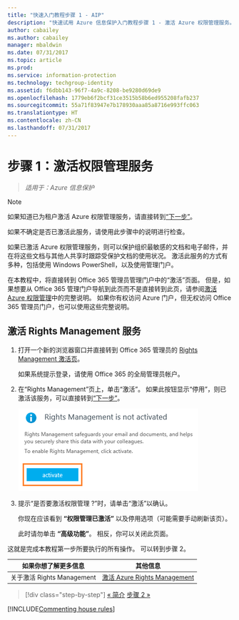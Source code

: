 ```yaml
---
title: "快速入门教程步骤 1 - AIP"
description: "快速试用 Azure 信息保护入门教程步骤 1 - 激活 Azure 权限管理服务。"
author: cabailey
ms.author: cabailey
manager: mbaldwin
ms.date: 07/31/2017
ms.topic: article
ms.prod: 
ms.service: information-protection
ms.technology: techgroup-identity
ms.assetid: f6dbb143-96f7-4a9c-8208-be9280d69de9
ms.openlocfilehash: 1779eb6f2bcf31ce3515b58b6ed955208fafb237
ms.sourcegitcommit: 55a71f83947e7b178930aaa85a8716e993ffc063
ms.translationtype: HT
ms.contentlocale: zh-CN
ms.lasthandoff: 07/31/2017
---
```

# <a name="step-1-activate-the-rights-management-service"></a>步骤 1：激活权限管理服务
 
>*适用于：Azure 信息保护*

> [!NOTE]
>如果知道已为租户激活 Azure 权限管理服务，请直接转到[“下一步”](infoprotect-tutorial-step2.md)。 
>
>如果不确定是否已激活此服务，请使用此步骤中的说明进行检查。

如果已激活 Azure 权限管理服务，则可以保护组织最敏感的文档和电子邮件，并在将这些文档与其他人共享时跟踪受保护文档的使用状况。 激活此服务的方式有多种，包括使用 Windows PowerShell，以及使用管理门户。

在本教程中，将直接转到 Office 365 管理员管理门户中的“激活”页面。 但是，如果想要从 Office 365 管理门户导航到此页而不是直接转到此页，请参阅[激活 Azure 权限管理](../deploy-use/activate-service.md)中的完整说明。 如果你有权访问 Azure 门户，但无权访问 Office 365 管理员门户，也可以使用这些完整说明。

## <a name="to-activate-the-rights-management-service"></a>激活 Rights Management 服务

1. 打开一个新的浏览器窗口并直接转到 Office 365 管理员的 [Rights Management 激活页](https://account.activedirectory.windowsazure.com/RmsOnline/Manage.aspx)。
    
    如果系统提示登录，请使用 Office 365 的全局管理员帐户。

2. 在“Rights Management”页上，单击“激活”。 如果此按钮显示“停用”，则已激活该服务，可以直接转到[“下一步”](infoprotect-tutorial-step2.md)。 

    ![Azure 信息保护快速入门教程步骤 1 - 激活服务](../media/info-protect-activate.png)

3. 提示“是否要激活权限管理 ?”时，请单击“激活”以确认。

    你现在应该看到 **“权限管理已激活”** 以及停用选项（可能需要手动刷新该页）。

    此时请勿单击 **“高级功能”**。 相反，你可以关闭此页面。

这就是完成本教程第一步所要执行的所有操作。 可以转到步骤 2。

|如果你想了解更多信息|其他信息|
|--------------------------------|--------------------------|
|关于激活 Rights Management|[激活 Azure Rights Management](../deploy-use/activate-service.md)|


>[!div class="step-by-step"]
[&#171; 简介](infoprotect-quick-start-tutorial.md)
[步骤 2 &#187;](infoprotect-tutorial-step2.md)

[!INCLUDE[Commenting house rules](../includes/houserules.md)]
